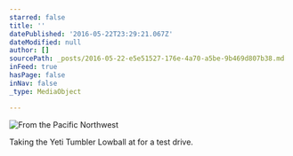 ```yaml
---
starred: false
title: ''
datePublished: '2016-05-22T23:29:21.067Z'
dateModified: null
author: []
sourcePath: _posts/2016-05-22-e5e51527-176e-4a70-a5be-9b469d807b38.md
inFeed: true
hasPage: false
inNav: false
_type: MediaObject

---
```

![From the Pacific Northwest](https://the-grid-user-content.s3-us-west-2.amazonaws.com/55923322-6b07-4f7e-b980-36cb1340ef06.jpg)

Taking the Yeti Tumbler Lowball at for a test drive.